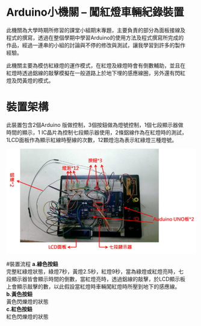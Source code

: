 # Arduino小機關 – 闖紅燈車輛紀錄裝置
此機關為大學時期所修習的課堂小組期末專題，主要負責的部分為面板接線及<br>
程式的撰寫，透過在整個學期中學習Arduino的使用方法及程式撰寫所完成的<br>
作品，經過一連串的小組的討論與不停的修改與測試，讓我學習到許多的製作<br>
經驗。<br>

此機關主要為模仿紅綠燈的運作模式，在紅燈及綠燈時會有倒數輔助，並且在<br>
紅燈時透過鋁線的敲擊模擬在一般道路上於地下埋的感應線圈，另外還有閃紅<br>
燈及閃黃燈的模式。<br>

# 裝置架構
此裝置包含2個Arduino 版做控制，3個按鈕做為燈號控制，1個七段顯示器做<br>
時間的顯示，1 IC晶片為控制七段顯示器使用，2條鋁線作為在紅燈時的測試，<br>
1LCD面板作為顯示紅線時壓線的次數，12顆燈泡為表示紅綠燈三種燈號。<br>

![image](https://github.com/gracechang1002/Arduino_machine/blob/master/arduino.png)

#裝置流程
**a.綠色按鈕**<br>
完整紅綠燈狀態，綠燈7秒，黃燈2.5秒，紅燈9秒，當為綠燈或紅燈亮時，七<br>
段顯示器皆會顯示時間的倒數，當紅燈亮時，透過鋁線的敲擊，於LCD顯示板<br>
上會顯示敲擊的數，以此假設當紅燈時車輛闖紅燈時所壓到地下的感應線。<br>
**b.黃色按鈕**<br>
黃色閃爍燈的狀態<br>
**c.紅色按鈕**<br>
紅色閃爍燈的狀態



